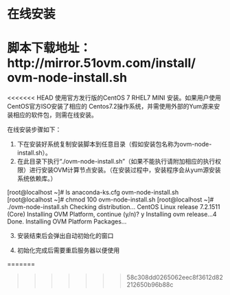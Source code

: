 # 在线安装

# 脚本下载地址： http:\/\/mirror.51ovm.com\/install\/ ovm-node-install.sh 

&lt;&lt;&lt;&lt;&lt;&lt;&lt; HEAD
使用官方发行版的CentOS 7 RHEL7 MINI 安装。如果用户使用CentOS官方ISO安装了相应的 Centos7.2操作系统，并需使用外部的Yum源来安装相应的软件包，则需在线安装。

在线安装步骤如下：

1. 下在安装好系统复制安装脚本到任意目录（假如安装包名称为ovm-node-install.sh）。
2. 在此目录下执行“.\/ovm-node-install.sh”（如果不能执行请附加相应的执行权限）进行安装OVM计算节点安装。（在安装过程中，安装程序会从yum源安装系统依赖库。）

  \[root@localhost ~\]\# ls
  anaconda-ks.cfg ovm-node-install.sh
  \[root@localhost ~\]\# chmod 100 ovm-node-install.sh
  \[root@localhost ~\]\# .\/ovm-node-install.sh
  Checking distribution... CentOS Linux release 7.2.1511 \(Core\)
  Installing OVM Platform, continue \(y\/n\)? y
  Installing ovm release...4
  Done.
  Installing OVM Platform Packages...

3. 安装结束后会弹出自动初始化的窗口

4. 初始化完成后需要重启服务器以便使用


=======

> > > > > > > 58c308dd0265062eec8f3612d82212650b96b88c

